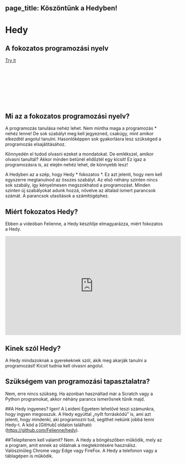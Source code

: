 page_title: Köszöntünk a Hedyben!
---
<div class="-mx-16 -my-12 px-16 py-8 mb-8 bg-cover flex items-center" style="background-image: url(/images/header.jpg); height: 250px; position: relative;">
  <div class="flex-1">
    <h1 class="font-bold font-slab text-white text-6xl text-shadow-md tracking-wide">Hedy</h1>
    <h2 class="font-sans font-light text-white text-shadow-md tracking-wide my-1">A fokozatos programozási nyelv</h2>
  </div>
  <div class="flex-none">
    <a class="green-btn text-white px-8 py-4" href="/hedy?lang=hu">Try it</a>
  </div>
</div>

## Mi az a fokozatos programozási nyelv?

A programozás tanulása nehéz lehet. Nem mintha maga a programozás * nehéz lenne! De sok szabályt meg kell jegyezned, csakúgy, mint amikor elkezdtél angolul tanulni.
Hasonlóképpen sok gyakorlásra lesz szükséged a programozás elsajátításához.

Könnyedén el tudod olvasni ezeket a mondatokat. De emlékszel, amikor olvasni tanultál? Akkor minden betűnél elidőztél egy kicsit!
Ez igaz a programozásra is, az elején nehéz lehet, de könnyebb lesz!

A Hedyben az a szép, hogy Hedy * fokozatos *. Ez azt jelenti, hogy nem kell egyszerre megtanulnod az összes szabályt.
Az első néhány szinten nincs sok szabály, így kényelmesen megszokhatod a programozást.
Minden szinten új szabályokat adunk hozzá, növelve az általad ismert parancsok számát. A parancsok utasítások a számítógéphez.

## Miért fokozatos Hedy?
Ebben a videóban Felienne, a Hedy készítője elmagyarázza, miért fokozatos a Hedy.

<center>
<iframe width="560" height="315" src="https://www.youtube.com/embed/EdqT313rM40" frameborder="0" allow="accelerometer; autoplay; encrypted-media; gyroscope; picture-in-picture" allowfullscreen></iframe>
</center>

## Kinek szól Hedy?
A Hedy mindazoknak a gyerekeknek szól, akik meg akarják tanulni a programozást! Kicsit  tudnia kell olvasni angolul.

## Szükségem van programozási tapasztalatra?
Nem, erre nincs szükség. Ha azonban használtad már a Scratch vagy a Python programokat, akkor néhány parancs ismerősnek tűnik majd.

##A Hedy ingyenes?
Igen! A Leideni Egyetem lehetővé teszi számunkra, hogy ingyen megosszuk. A Hedy egyúttal „nyílt forráskódú” is, ami azt jelenti, hogy mindenki, aki programozni tud, segíthet nekünk jobbá tenni Hedy-t. A kód a [GitHub] oldalon található (https://github.com/Felienne/hedy).

##Telepítenem kell valamit?
Nem. A Hedy a böngészőben működik, mely az a program, amit ennek az oldalnak a megtekintésére használsz. Valószínűleg Chrome vagy Edge vagy FireFox. A Hedy a telefonon vagy a táblagépen is működik.
